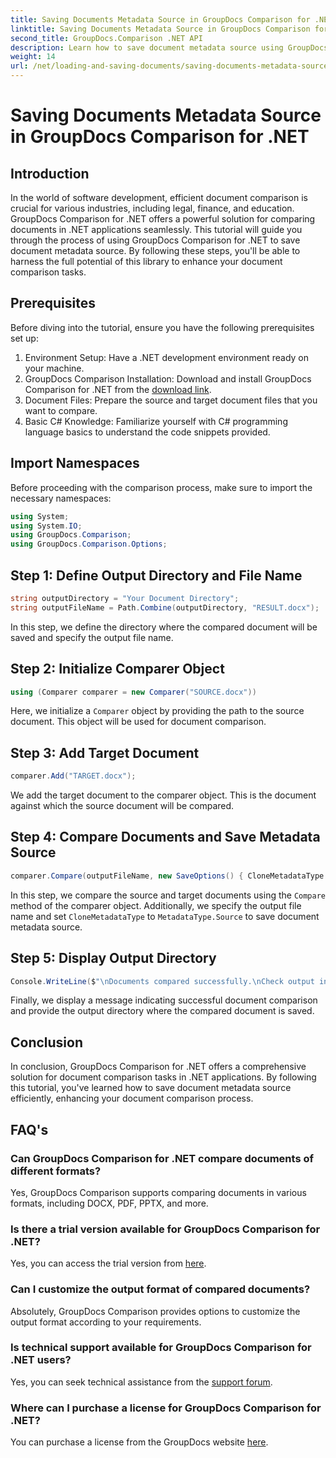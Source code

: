 ```yaml
---
title: Saving Documents Metadata Source in GroupDocs Comparison for .NET
linktitle: Saving Documents Metadata Source in GroupDocs Comparison for .NET
second_title: GroupDocs.Comparison .NET API
description: Learn how to save document metadata source using GroupDocs Comparison for .NET. Follow our step-by-step guide for seamless document comparison in your .NET.
weight: 14
url: /net/loading-and-saving-documents/saving-documents-metadata-source/
---
```


# Saving Documents Metadata Source in GroupDocs Comparison for .NET

## Introduction
In the world of software development, efficient document comparison is crucial for various industries, including legal, finance, and education. GroupDocs Comparison for .NET offers a powerful solution for comparing documents in .NET applications seamlessly. This tutorial will guide you through the process of using GroupDocs Comparison for .NET to save document metadata source. By following these steps, you'll be able to harness the full potential of this library to enhance your document comparison tasks.
## Prerequisites
Before diving into the tutorial, ensure you have the following prerequisites set up:
1. Environment Setup: Have a .NET development environment ready on your machine.
2. GroupDocs Comparison Installation: Download and install GroupDocs Comparison for .NET from the [download link](https://releases.groupdocs.com/comparison/net/).
3. Document Files: Prepare the source and target document files that you want to compare.
4. Basic C# Knowledge: Familiarize yourself with C# programming language basics to understand the code snippets provided.

## Import Namespaces
Before proceeding with the comparison process, make sure to import the necessary namespaces:
```csharp
using System;
using System.IO;
using GroupDocs.Comparison;
using GroupDocs.Comparison.Options;
```

## Step 1: Define Output Directory and File Name
```csharp
string outputDirectory = "Your Document Directory";
string outputFileName = Path.Combine(outputDirectory, "RESULT.docx");
```
In this step, we define the directory where the compared document will be saved and specify the output file name.
## Step 2: Initialize Comparer Object
```csharp
using (Comparer comparer = new Comparer("SOURCE.docx"))
```
Here, we initialize a `Comparer` object by providing the path to the source document. This object will be used for document comparison.
## Step 3: Add Target Document
```csharp
comparer.Add("TARGET.docx");
```
We add the target document to the comparer object. This is the document against which the source document will be compared.
## Step 4: Compare Documents and Save Metadata Source
```csharp
comparer.Compare(outputFileName, new SaveOptions() { CloneMetadataType = MetadataType.Source });
```
In this step, we compare the source and target documents using the `Compare` method of the comparer object. Additionally, we specify the output file name and set `CloneMetadataType` to `MetadataType.Source` to save document metadata source.
## Step 5: Display Output Directory
```csharp
Console.WriteLine($"\nDocuments compared successfully.\nCheck output in {outputDirectory}.");
```
Finally, we display a message indicating successful document comparison and provide the output directory where the compared document is saved.

## Conclusion
In conclusion, GroupDocs Comparison for .NET offers a comprehensive solution for document comparison tasks in .NET applications. By following this tutorial, you've learned how to save document metadata source efficiently, enhancing your document comparison process.
## FAQ's
### Can GroupDocs Comparison for .NET compare documents of different formats?
Yes, GroupDocs Comparison supports comparing documents in various formats, including DOCX, PDF, PPTX, and more.
### Is there a trial version available for GroupDocs Comparison for .NET?
Yes, you can access the trial version from [here](https://releases.groupdocs.com/).
### Can I customize the output format of compared documents?
Absolutely, GroupDocs Comparison provides options to customize the output format according to your requirements.
### Is technical support available for GroupDocs Comparison for .NET users?
Yes, you can seek technical assistance from the [support forum](https://forum.groupdocs.com/c/comparison/12).
### Where can I purchase a license for GroupDocs Comparison for .NET?
You can purchase a license from the GroupDocs website [here](https://purchase.groupdocs.com/buy).
